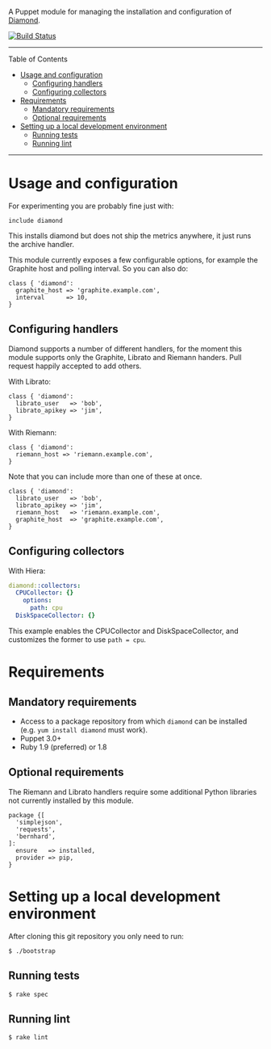 A Puppet module for managing the installation and configuration of [Diamond](https://github.com/BrightcoveOS/Diamond).

[![Build Status](https://secure.travis-ci.org/miguno/puppet-diamond.png)](https://travis-ci.org/miguno/puppet-diamond)

---

Table of Contents

* <a href="#usage">Usage and configuration</a>
    * <a href="#handlers">Configuring handlers</a>
    * <a href="#collectors">Configuring collectors</a>
* <a href="#requirements">Requirements</a>
    * <a href="#mandatory-reqs">Mandatory requirements</a>
    * <a href="#optional-reqs">Optional requirements</a>
* <a href="#development-enviroment">Setting up a local development environment</a>
    * <a href="#tests">Running tests</a>
    * <a href="#lint">Running lint</a>

---

<a name="usage"></a>

# Usage and configuration

For experimenting you are probably fine just with:

    include diamond

This installs diamond but does not ship the metrics anywhere, it just runs the archive handler.

This module currently exposes a few configurable options, for example the Graphite host and polling interval.  So you can
also do:

    class { 'diamond':
      graphite_host => 'graphite.example.com',
      interval      => 10,
    }


<a name="handlers"></a>

## Configuring handlers

Diamond supports a number of different handlers, for the moment this module supports only the Graphite, Librato and
Riemann handers.  Pull request happily accepted to add others.

With Librato:

    class { 'diamond':
      librato_user   => 'bob',
      librato_apikey => 'jim',
    }

With Riemann:

    class { 'diamond':
      riemann_host => 'riemann.example.com',
    }

Note that you can include more than one of these at once.

    class { 'diamond':
      librato_user   => 'bob',
      librato_apikey => 'jim',
      riemann_host   => 'riemann.example.com',
      graphite_host  => 'graphite.example.com',
    }


<a name="collectors"></a>

## Configuring collectors

With Hiera:

```yaml
diamond::collectors:
  CPUCollector: {}
    options:
      path: cpu
  DiskSpaceCollector: {}
```

This example enables the CPUCollector and DiskSpaceCollector, and customizes the former to use `path = cpu`.


<a name="requirements"></a>

# Requirements


<a name="mandatory-reqs"></a>

## Mandatory requirements

* Access to a package repository from which `diamond` can be installed (e.g. `yum install diamond` must work).
* Puppet 3.0+
* Ruby 1.9 (preferred) or 1.8


<a name="optional-reqs"></a>

## Optional requirements

The Riemann and Librato handlers require some additional Python libraries not currently installed by this module.

    package {[
      'simplejson',
      'requests',
      'bernhard',
    ]:
      ensure   => installed,
      provider => pip,
    }


<a name="develoment-environment"></a>

# Setting up a local development environment

After cloning this git repository you only need to run:

    $ ./bootstrap


<a name="tests"></a>

## Running tests

    $ rake spec


<a name="lint"></a>

## Running lint

    $ rake lint
